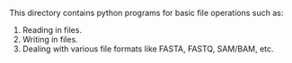 This directory contains python programs for basic file operations such as:
1. Reading in files.
2. Writing in files.
3. Dealing with various file formats like FASTA, FASTQ, SAM/BAM, etc.